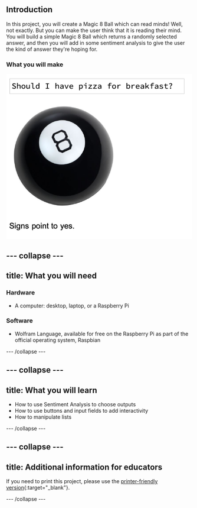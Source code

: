 ## Introduction

In this project, you will create a Magic 8 Ball which can read minds! Well, not exactly. But you can make the user think that it is reading their mind. You will build a simple Magic 8 Ball which returns a randomly selected answer, and then you will add in some sentiment analysis to give the user the kind of answer they're hoping for.

### What you will make

![Complete project](images/Complete.png)

--- collapse ---
---
title: What you will need
---
### Hardware

+ A computer: desktop, laptop, or a Raspberry Pi

### Software

+ Wolfram Language, available for free on the Raspberry Pi as part of the official operating system, Raspbian

--- /collapse ---

--- collapse ---
---
title: What you will learn
---

+ How to use Sentiment Analysis to choose outputs
+ How to use buttons and input fields to add interactivity
+ How to manipulate lists

--- /collapse ---

--- collapse ---
---
title: Additional information for educators
---

If you need to print this project, please use the [printer-friendly version](https://projects.raspberrypi.org/en/projects/c3-wolfram-magic-8-ball/print){:target="_blank"}.

--- /collapse ---
